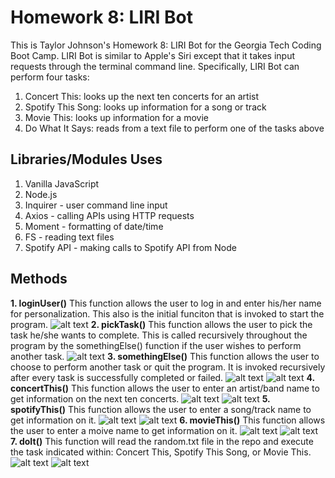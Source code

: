 # Homework 8: LIRI Bot
This is Taylor Johnson's Homework 8: LIRI Bot for the Georgia Tech Coding Boot Camp. LIRI Bot is similar to Apple's Siri except that it takes input requests through the terminal command line. Specifically, LIRI Bot can perform four tasks:
1. Concert This: looks up the next ten concerts for an artist
2. Spotify This Song: looks up information for a song or track
3. Movie This: looks up information for a movie
4. Do What It Says: reads from a text file to perform one of the tasks above

## Libraries/Modules Uses
1. Vanilla JavaScript
2. Node.js
3. Inquirer - user command line input
4. Axios - calling APIs using HTTP requests
5. Moment - formatting of date/time
6. FS - reading text files
7. Spotify API - making calls to Spotify API from Node

## Methods

**1. loginUser()**
    This function allows the user to log in and enter his/her name for personalization. This also is the initial funciton that is invoked to start the program.
    ![alt text](md_images/login.png "User Log In Prompt")
**2. pickTask()**
    This function allows the user to pick the task he/she wants to complete. This is called recursively throughout the program by the somethingElse() function if the user wishes to perform another task.
    ![alt text](md_images/login2.png "Pick Task")
**3. somethingElse()**
    This function allows the user to choose to perform another task or quit the program. It is invoked recursively after every task is successfully completed or failed.
    ![alt text](md_images/something_else.png "User Selects to Complete Another Task")
    ![alt text](md_images/something_else2.png "User Dismisses LIRI Bot")
**4. concertThis()**
    This function allows the user to enter an artist/band name to get information on the next ten concerts. 
    ![alt text](md_images/concert_this1.png "Concert This Prompt")
    ![alt text](md_images/concert_this2.png "Concert This User Entry")
**5. spotifyThis()**
    This function allows the user to enter a song/track name to get information on it.
    ![alt text](md_images/spotify_this1.png "Spotify This Song Prompt")
    ![alt text](md_images/spotify_this2.png "Spotify This User Entry")
**6. movieThis()**
    This function allows the user to enter a moive name to get information on it.
    ![alt text](md_images/movie_this1.png "Movie This Prompt")
    ![alt text](md_images/movie_this2.png "Movie This User Entry")
**7. doIt()**
    This function will read the random.txt file in the repo and execute the task indicated within: Concert This, Spotify This Song, or Movie This.
    ![alt text](md_images/do_it1.png "Do What It Says Prompt")
    ![alt text](md_images/do_it2.png "Do What It Says User Entry")

